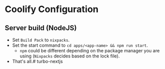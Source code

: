 # Coolify Configuration 

## Server build (NodeJS)
- Set `Build Pack` to `nixpacks`.
- Set the start command to `cd apps/<app-name> && npm run start`.
   - `npm` could be different depending on the package manager you are using (`Nixpacks` decides based on the lock file).
- That's all.# turbo-nextjs
